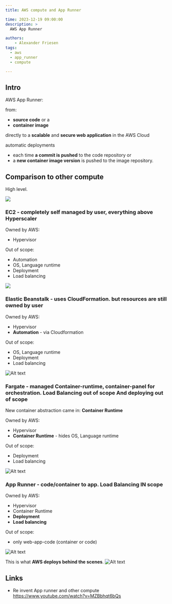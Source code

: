 ```yaml
---
title: AWS compute and App Runner

time: 2023-12-19 09:00:00
description: >
  AWS App Runner

authors:
    - Alexander Friesen
tags:
  - aws
  - app_runner
  - compute

---
```


## Intro

AWS App Runner:

from:

- **source code** or a
- **container image**

directly to a **scalable** and **secure web application** in the AWS Cloud

automatic deployments

- each time **a commit is pushed** to the code repository or
- a **new container image version** is pushed to the image repository.

## Comparison to other compute

High level.

![](https://s3.eu-central-1.amazonaws.com/alf-digital-wiki-pics/sharex/IeKaZsPCNn.png)

### EC2 - completely **self managed by user, everything above Hyperscaler**

Owned by AWS:
- Hypervisor

Out of scope:
- Automation
- OS, Language runtime
- Deployment
- Load balancing

![](https://s3.eu-central-1.amazonaws.com/alf-digital-wiki-pics/sharex/MR7kKqfJXo.png)

### Elastic Beanstalk - uses CloudFormation. but resources are still owned by user

Owned by AWS:
- Hypervisor
- **Automation** - via Cloudformation

Out of scope:

- OS, Language runtime
- Deployment
- Load balancing

![Alt text](https://s3.eu-central-1.amazonaws.com/alf-digital-wiki-pics/sharex/zm3sCzuMwz.png)

### Fargate -  managed Container-runtime, container-panel for orchestration. **Load Balancing out of scope** And **deploying out of scope**

New container abstraction came in: **Container Runtime**

Owned by AWS:
- Hypervisor
- **Container Runtime** - hides OS, Language runtime

Out of scope:

- Deployment
- Load balancing

![Alt text](https://s3.eu-central-1.amazonaws.com/alf-digital-wiki-pics/sharex/EDoHelDbbG.png)

### App Runner - code/container to app. **Load Balancing IN scope**

Owned by AWS:
- Hypervisor
- Container Runtime
- **Deployment**
- **Load balancing**

Out of scope:
- only web-app-code (container or code)

![Alt text](https://s3.eu-central-1.amazonaws.com/alf-digital-wiki-pics/sharex/fiUQHYdMwr.png)

This is what **AWS deploys behind the scenes**.
![Alt text](https://s3.eu-central-1.amazonaws.com/alf-digital-wiki-pics/sharex/3nl5VOtpct.png)

## Links

- Re invent App runner and other compute <https://www.youtube.com/watch?v=MZBbhqt6bQs>
